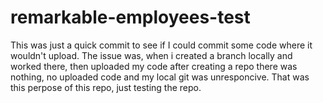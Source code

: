 # remarkable-employees-test
This was just a quick commit to see if I could commit some code where it wouldn't upload. 
The issue was, when i created a branch locally and worked there, 
then uploaded my code after creating a repo there was nothing, no uploaded code and my local git was unresponcive. 
That was this perpose of this repo, just testing the repo. 
